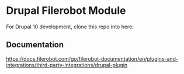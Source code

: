 # Drupal Filerobot Module

For Drupal 10 development, clone this repo into here:



## Documentation

https://docs.filerobot.com/go/filerobot-documentation/en/plugins-and-integrations/third-party-integrations/drupal-plugin
